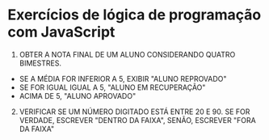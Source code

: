 # Exercícios de lógica de programação com JavaScript

1. OBTER A NOTA FINAL DE UM ALUNO CONSIDERANDO QUATRO BIMESTRES.

- SE A MÉDIA FOR INFERIOR A 5, EXIBIR "ALUNO REPROVADO"
- SE FOR IGUAL IGUAL A 5, "ALUNO EM RECUPERAÇÃO"
- ACIMA DE 5, "ALUNO APROVADO"

2. VERIFICAR SE UM NÚMERO DIGITADO ESTÁ ENTRE 20 E 90. SE FOR VERDADE, ESCREVER "DENTRO DA FAIXA", SENÃO, ESCREVER "FORA DA FAIXA"